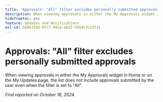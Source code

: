 ```yaml
---
title: 'Approvals: "All" filter excludes personally submitted approvals'
description: When viewing approvals in either the My Approvals widget in Home or on the My Updates page, the list does not include approvals submitted by the user even when the filter is set to "All".
hidefromtoc: yes
feature: Updates and Notifications
exl-id: 5b861fdd-0fcf-492a-ab32-3454c3cc5f21
---
```

# Approvals: "All" filter excludes personally submitted approvals

<!--
>>[!NOTE]
>
>This issue was fixed on June 20, 2024.
-->

When viewing approvals in either the My Approvals widget in Home or on the My Updates page, the list does not include approvals submitted by the user even when the filter is set to "All".

_First reported on October 16, 2024._
